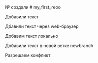 ﻿№ создали # my_first_reoo

Добавили текст

Дбавили текст через web-браузер

Добавим текст локально

Добавили текст в новой ветке newbranch

Разрешаем конфликт
